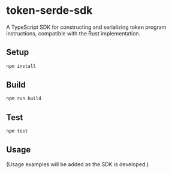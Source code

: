 # token-serde-sdk

A TypeScript SDK for constructing and serializing token program instructions, compatible with the Rust implementation.

## Setup

```sh
npm install
```

## Build

```sh
npm run build
```

## Test

```sh
npm test
```

## Usage

(Usage examples will be added as the SDK is developed.)
